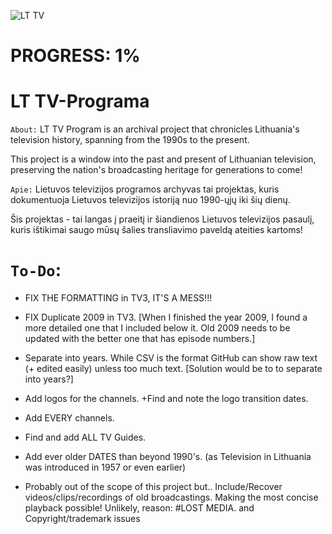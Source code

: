 ![LT TV](https://github.com/Zorklis/LT-TV-Programa/assets/85455465/13b126dc-9e34-4f4b-9a7b-ec295b6ce258)

# PROGRESS: 1%

# LT TV-Programa
`About:`
LT TV Program is an archival project that chronicles Lithuania's television history, spanning from the 1990s to the present. 

This project is a window into the past and present of Lithuanian television, preserving the nation's broadcasting heritage for generations to come!

`Apie:`
Lietuvos televizijos programos archyvas tai projektas, kuris dokumentuoja Lietuvos televizijos istoriją nuo 1990-ųjų iki šių dienų.

Šis projektas - tai langas į praeitį ir šiandienos Lietuvos televizijos pasaulį, kuris ištikimai saugo mūsų šalies transliavimo paveldą ateities kartoms!

# `To-Do`:
- FIX THE FORMATTING in TV3, IT'S A MESS!!!
- FIX Duplicate 2009 in TV3. [When I finished the year 2009, I found a more detailed one that I included below it. Old 2009 needs to be updated with the better one that has episode numbers.]
- Separate into years. While CSV is the format GitHub can show raw text (+ edited easily) unless too much text. [Solution would be to to separate into years?]
- Add logos for the channels. +Find and note the logo transition dates.
- Add EVERY channels.
- Find and add ALL TV Guides.
- Add ever older DATES than beyond 1990's. (as Television in Lithuania was introduced in 1957 or even earlier)


- Probably out of the scope of this project but.. Include/Recover videos/clips/recordings of old broadcastings. Making the most concise playback possible! Unlikely, reason: #LOST MEDIA. and Copyright/trademark issues
